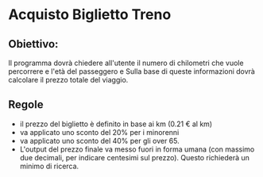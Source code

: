 # Acquisto Biglietto Treno

## Obiettivo:

Il programma dovrà chiedere all'utente il numero di chilometri che vuole percorrere e l'età del passeggero e Sulla base di queste informazioni dovrà calcolare il prezzo totale del viaggio.

## Regole

- il prezzo del biglietto è definito in base ai km (0.21 € al km)
- va applicato uno sconto del 20% per i minorenni
- va applicato uno sconto del 40% per gli over 65.
- L'output del prezzo finale va messo fuori in forma umana (con massimo due decimali, per indicare
  centesimi sul prezzo). Questo richiederà un minimo di ricerca.
